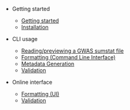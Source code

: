 * Getting started
   * [Getting started](README)
   * [Installation](install)


* CLI usage
   * [Reading/previewing a GWAS sumstat file](read)
   * [Formatting (Command Line Interface)](format_CLI)
   * [Metadata Generation](gen_meta)
   * [Validation](validate)


* Online interface
   * [Formatting (UI)](format_UI)
   * [Validation](validate)
